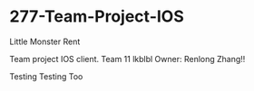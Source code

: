 # 277-Team-Project-IOS
Little Monster Rent

Team project IOS client.
Team 11
lkblbl
Owner: Renlong Zhang!!

Testing
Testing Too
